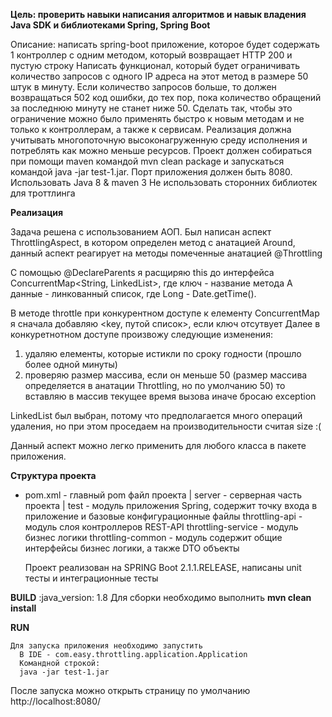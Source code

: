 **Цель: проверить навыки написания алгоритмов и навык владения Java SDK и библиотеками Spring, Spring Boot**

Описание: 
написать spring-boot приложение, которое будет содержать 1 контроллер с одним методом, который возвращает HTTP 200 и пустую строку
Написать функционал, который будет ограничивать количество запросов с одного IP адреса на этот метод в размере 50 штук в минуту. Если количество запросов больше, то должен возвращаться 502 код ошибки, до тех пор, пока количество обращений за последнюю минуту не станет ниже 50.
Сделать так, чтобы это ограничение можно было применять быстро к новым методам и не только к контроллерам, а также к сервисам.
Реализация должна учитывать многопоточную высоконагруженную среду исполнения и потреблять как можно меньше ресурсов.
Проект должен собираться при помощи maven командой mvn clean package и запускаться командой java -jar test-1.jar. Порт приложения должен быть 8080.
Использовать Java 8 & maven 3
Не использовать сторонних библиотек для троттлинга

**Реализация**

Задача решена с использованием АОП. Был написан аспект ThrottlingAspect,
в котором определен метод с анатацией Around, данный аспект реагирует на методы помеченные анатацией @Throttling

С помощью @DeclareParents я расщиряю this до интерфейса ConcurrentMap<String, LinkedList<Long>>, где ключ - название метода
А данные - линкованный список, где Long - Date.getTime().

В методе throttle при конкурентном доступе к елементу ConcurrentMap я сначала добавляю <key, путой список>, если ключ отсутвует
Далее в конкуретнотном доступе произвожу следующие изменения:
  1. удаляю елементы, которые истикли по сроку годности (прошло более одной минуты)
  2. проверяю размер массива, если он меньше 50 (размер массива определяется в анатации Throttling, но по умолчанию 50)
     то вставляю в массив текущее время вызова
     иначе бросаю exception


LinkedList был выбран, потому что предполагается много операций удаления, но при этом проседаем на производительности считая size :(

Данный аспект можно легко применить для любого класса в пакете приложения.



**Структура проекта**

- pom.xml - главный pom файл проекта
  |
  server - серверная часть проекта
    |
    test - модуль приложения Spring, содержит точку входа в приложение и базовые конфигурационные файлы
    throttling-api - модуль слоя контроллеров REST-API
    throttling-service - модуль бизнес логики
    throttling-common - модуль содержит общие интерфейсы бизнес логики, а также DTO объекты

  Проект реализован на SPRING Boot 2.1.1.RELEASE, написаны unit тесты и интеграционные тесты

**BUILD**
   :java_version: 1.8
    Для сборки необходимо выполнить **mvn clean install**

**RUN**

    Для запуска приложения необходимо запустить
      В IDE - com.easy.throttling.application.Application
      Командной строкой:
      java -jar test-1.jar

   После запуска можно открыть страницу по умолчанию http://localhost:8080/